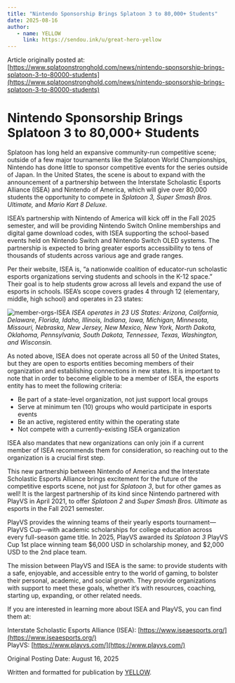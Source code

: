 ```yaml
---
title: "Nintendo Sponsorship Brings Splatoon 3 to 80,000+ Students"
date: 2025-08-16
author:
   - name: YELLOW
     link: https://sendou.ink/u/great-hero-yellow
---
```


Article originally posted at: [https://www.splatoonstronghold.com/news/nintendo-sponsorship-brings-splatoon-3-to-80000-students](https://www.splatoonstronghold.com/news/nintendo-sponsorship-brings-splatoon-3-to-80000-students) 

# **Nintendo Sponsorship Brings Splatoon 3 to 80,000+ Students**

Splatoon has long held an expansive community-run competitive scene; outside of a few major tournaments like the Splatoon World Championships, Nintendo has done little to sponsor competitive events for the series outside of Japan. In the United States, the scene is about to expand with the announcement of a partnership between the Interstate Scholastic Esports Alliance (ISEA) and Nintendo of America, which will give over 80,000 students the opportunity to compete in *Splatoon 3, Super Smash Bros. Ultimate,* and *Mario Kart 8 Deluxe.*

ISEA’s partnership with Nintendo of America will kick off in the Fall 2025 semester, and will be providing Nintendo Switch Online memberships and digital game download codes, with ISEA supporting the school-based events held on Nintendo Switch and Nintendo Switch OLED systems. The partnership is expected to bring greater esports accessibility to tens of thousands of students across various age and grade ranges. 

Per their website, ISEA is, “a nationwide coalition of educator-run scholastic esports organizations serving students and schools in the K-12 space.” Their goal is to help students grow across all levels and expand the use of esports in schools. ISEA’s scope covers grades 4 through 12 (elementary, middle, high school) and operates in 23 states: 

![member-orgs-ISEA](https://github.com/user-attachments/assets/f4977a6e-d3c3-46ae-b075-a153d87fd5e2)
*ISEA operates in 23 US States: Arizona, California, Delaware, Florida, Idaho, Illinois, Indiana, Iowa, Michigan, Minnesota, Missouri, Nebraska, New Jersey, New Mexico, New York, North Dakota, Oklahoma, Pennsylvania, South Dakota, Tennessee, Texas, Washington, and Wisconsin.*

As noted above, ISEA does not operate across all 50 of the United States, but they are open to esports entities becoming members of their organization and establishing connections in new states. It is important to note that in order to become eligible to be a member of ISEA, the esports entity has to meet the following criteria: 

- Be part of a state-level organization, not just support local groups  
- Serve at minimum ten (10) groups who would participate in esports events  
- Be an active, registered entity within the operating state   
- Not compete with a currently-existing ISEA organization

ISEA also mandates that new organizations can only join if a current member of ISEA recommends them for consideration, so reaching out to the organization is a crucial first step. 

This new partnership between Nintendo of America and the Interstate Scholastic Esports Alliance brings excitement for the future of the competitive esports scene, not just for *Splatoon 3*, but for other games as well\! It is the largest partnership of its kind since Nintendo partnered with PlayVS in April 2021, to offer *Splatoon 2* and *Super Smash Bros. Ultimate* as esports in the Fall 2021 semester. 

PlayVS provides the winning teams of their yearly esports tournament—PlayVS Cup—with academic scholarships for college education across every full-season game title. In 2025, PlayVS awarded its *Splatoon 3* PlayVS Cup 1st place winning team $6,000 USD in scholarship money, and $2,000 USD to the 2nd place team. 

The mission between PlayVS and ISEA is the same: to provide students with a safe, enjoyable, and accessible entry to the world of gaming, to bolster their personal, academic, and social growth. They provide organizations with support to meet these goals, whether it’s with resources, coaching, starting up, expanding, or other related needs. 

If you are interested in learning more about ISEA and PlayVS, you can find them at: 

Interstate Scholastic Esports Alliance (ISEA): [https://www.iseaesports.org/](https://www.iseaesports.org/)   
PlayVS: [https://www.playvs.com/](https://www.playvs.com/) 

Original Posting Date: August 16, 2025

Written and formatted for publication by [YELLOW](https://bsky.app/profile/great-hero-yellow.bsky.social).
